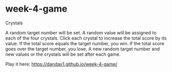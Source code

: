 # week-4-game

Crystals

A random target number will be set.
A random value will be assigned to each of the four crystals.
Click each crystal to increase the total score by its value.
If the total score equals the target number, you win.
If the total score goes over the target number, you lose.
A new random target number and new values or the crystals will be set after each game.

Play it here:
https://danday1.github.io/week-4-game/
